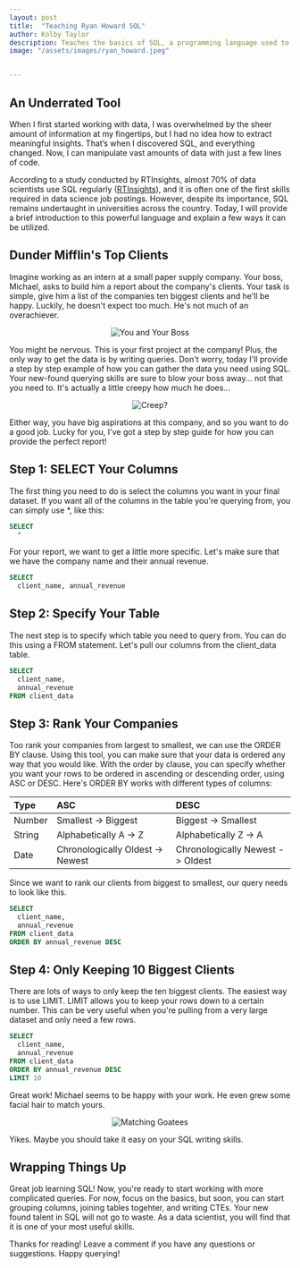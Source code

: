 ```yaml
---
layout: post
title:  "Teaching Ryan Howard SQL"
author: Kolby Taylor
description: Teaches the basics of SQL, a programming language used to gather and organize data.   
image: "/assets/images/ryan_howard.jpeg"


---
```


## An Underrated Tool
When I first started working with data, I was overwhelmed by the sheer amount of information at my fingertips, but I had no idea how to extract meaningful insights. That’s when I discovered SQL, and everything changed. Now, I can manipulate vast amounts of data with just a few lines of code.

According to a study conducted by RTInsights, almost 70% of data scientists use SQL regularly ([RTInsights](https://www.rtinsights.com/almost-70-of-data-scientists-use-sql-regularly/)), and it is often one of the first skills required in data science job postings. However, despite its importance, SQL remains undertaught in universities across the country. Today, I will provide a brief introduction to this powerful language and explain a few ways it can be utilized.
 
 
## Dunder Mifflin's Top Clients
Imagine working as an intern at a small paper supply company. Your boss, Michael, asks to build him a report about the company's clients. Your task is simple, give him a list of the companies ten biggest clients and he'll be happy. Luckily, he doesn't expect too much. He's not much of an overachiever.


<div style="text-align: center;">
  <img src="https://static1.cbrimages.com/wordpress/wp-content/uploads/2021/05/Michael-Asks-Ryan-For-Music-Advise.jpg" alt="You and Your Boss" />
</div>

You might be nervous. This is your first project at the company! Plus, the only way to get the data is by writing queries. Don't worry, today I'll provide a step by step example of how you can gather the data you need using SQL. Your new-found querying skills are sure to blow your boss away... not that you need to. It's actually a little creepy how much he does... 

<div style="text-align: center;">
  <img src="https://i.pinimg.com/736x/78/5d/28/785d2874b373ca70dac84968c6f83195.jpg" alt="Creep?" />
</div>

Either way, you have big aspirations at this company, and so you want to do a good job. Lucky for you, I've got a step by step guide for how you can provide the perfect report!

## Step 1: SELECT Your Columns
The first thing you need to do is select the columns you want in your final dataset. If you want all of the columns in the table you're querying from, you can simply use *, like this:

``` sql
SELECT
  *
```

For your report, we want to get a little more specific. Let's make sure that we have the company name and their annual revenue.
``` sql
SELECT
  client_name, annual_revenue
```

## Step 2: Specify Your Table
The next step is to specify which table you need to query from. You can do this using a FROM statement. Let's pull our columns from the client_data table.

``` sql
SELECT
  client_name,
  annual_revenue
FROM client_data
```
## Step 3: Rank Your Companies
Too rank your companies from largest to smallest, we can use the ORDER BY clause. Using this tool, you can make sure that your data is ordered any way that you would like. With the order by clause, you can specify whether you want your rows to be ordered in ascending or descending order, using ASC or DESC. Here's ORDER BY works with different types of columns:

| Type   | ASC                           | DESC                           |
|:--------|:-------------------------------|:--------------------------------|
| Number | Smallest -> Biggest           | Biggest -> Smallest            |
| String | Alphabetically A -> Z         | Alphabetically Z -> A          |
| Date   | Chronologically Oldest -> Newest | Chronologically Newest -> Oldest |




Since we want to rank our clients from biggest to smallest, our query needs to look like this.

``` sql
SELECT
  client_name,
  annual_revenue
FROM client_data
ORDER BY annual_revenue DESC
```


## Step 4: Only Keeping 10 Biggest Clients
There are lots of ways to only keep the ten biggest clients. The easiest way is to use LIMIT. LIMIT allows you to keep your rows down to a certain number. This can be very useful when you're pulling from a very large dataset and only need a few rows.

``` sql
SELECT
  client_name,
  annual_revenue
FROM client_data
ORDER BY annual_revenue DESC
LIMIT 10
```

Great work! Michael seems to be happy with your work. He even grew some facial hair to match yours.

<div style="text-align: center;">
  <img src="https://pbs.twimg.com/media/DkfaIEPWwAY4F8L.jpg" alt="Matching Goatees" />
</div>

Yikes. Maybe you should take it easy on your SQL writing skills. 

## Wrapping Things Up
Great job learning SQL! Now, you're ready to start working with more complicated queries. For now, focus on the basics, but soon, you can start grouping columns, joining tables togehter, and writing CTEs. Your new found talent in SQL will not go to waste. As a data scientist, you will find that it is one of your most useful skills.

Thanks for reading! Leave a comment if you have any questions or suggestions. Happy querying!

